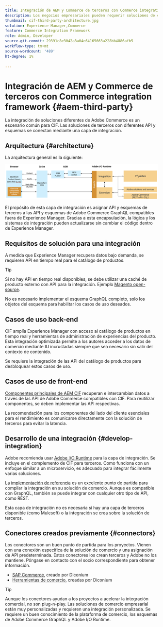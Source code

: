 ```yaml
---
title: Integración de AEM y Commerce de terceros con Commerce integration framework
description: Los negocios empresariales pueden requerir soluciones de comercio de terceros adicionales para impulsar su tienda. Commerce integration framework (CIF) se puede utilizar en estos casos de integración para conectar una solución de comercio de terceros a Adobe Experience Manager mediante I/O Runtime.
thumbnail: cif-third-party-architecture.jpg
solution: Experience Manager,Commerce
feature: Commerce Integration Framework
role: Admin, Developer
source-git-commit: 29391c8e3042a8a04c64165663a228bb4886afb5
workflow-type: tm+mt
source-wordcount: '489'
ht-degree: 1%

---
```


# Integración de AEM y Commerce de terceros con Commerce integration framework {#aem-third-party}

La integración de soluciones diferentes de Adobe Commerce es un escenario común para CIF. Las soluciones de terceros con diferentes API y esquemas se conectan mediante una capa de integración.

## Arquitectura {#architecture}

La arquitectura general es la siguiente:

![Descripción general de la arquitectura de terceros/AEM que no es Magento](../assets//AEM_nonMagento_Architecture.png)

El propósito de esta capa de integración es asignar API y esquemas de terceros a las API y esquemas de Adobe Commerce GraphQL compatibles fuera de Experience Manager. Gracias a esta encapsulación, la lógica y los sistemas de integración pueden actualizarse sin cambiar el código dentro de Experience Manager.

## Requisitos de solución para una integración

A medida que Experience Manager recupera datos bajo demanda, se requieren API en tiempo real para el catálogo de productos.

>[!TIP]
>
>Si no hay API en tiempo real disponibles, se debe utilizar una caché de producto externo con API para la integración. Ejemplo [Magento open-source](https://business.adobe.com/es/products/magento/open-source.html).

No es necesario implementar el esquema GraphQL completo, solo los objetos del esquema para habilitar los casos de uso deseados.

## Casos de uso back-end

CIF amplía Experience Manager con acceso al catálogo de productos en tiempo real y herramientas de administración de experiencias del producto. Esta integración optimizada permite a los autores acceder a los datos de comercio mediante IU incrustadas siempre que sea necesario sin salir del contexto de contenido.

Se requiere la integración de las API del catálogo de productos para desbloquear estos casos de uso.

## Casos de uso de front-end

[Componentes principales de AEM CIF](https://github.com/adobe/aem-core-cif-components) recuperan e intercambian datos a través de las API de Adobe Commerce compatibles con CIF. Para reutilizar componentes, se deben implementar las API respectivas.

La recomendación para los componentes del lado del cliente esenciales para el rendimiento es comunicarse directamente con la solución de terceros para evitar la latencia.

## Desarrollo de una integración {#develop-integration}

Adobe recomienda usar [Adobe I/O Runtime](https://developer.adobe.com/apis/experienceplatform/runtime.html) para la capa de integración. Se incluye en el complemento de CIF para terceros. Como funciona con un enfoque similar a un microservicio, es adecuado para integrar fácilmente varias soluciones.

La [implementación de referencia](https://github.com/adobe/commerce-cif-graphql-integration-reference) es un excelente punto de partida para compilar la integración en su solución de comercio. Aunque es compatible con GraphQL, también se puede integrar con cualquier otro tipo de API, como REST.

Esta capa de integración no es necesaria si hay una capa de terceros disponible (como Mulesoft) o la integración se crea sobre la solución de terceros.

## Conectores creados previamente {#connectors}

Los conectores son un buen punto de partida para los proyectos. Vienen con una conexión específica de la solución de comercio y una asignación de API predeterminada. Estos conectores los crean terceros y Adobe no los mantiene. Póngase en contacto con el socio correspondiente para obtener información.

* [SAP Commerce](https://github.com/diconium/commerce-cif-graphql-integration-hybris), creado por Diconium
* [Herramientas de comercio](https://github.com/diconium/commerce-cif-graphql-integration-commercetool), creadas por Diconium

>[!TIP]
>
>Aunque los conectores ayudan a los proyectos a acelerar la integración comercial, no son plug-n-play. Las soluciones de comercio empresarial están muy personalizadas y requieren una integración personalizada. Se requiere un buen conocimiento de la plataforma de comercio, los esquemas de Adobe Commerce GraphQL y Adobe I/O Runtime.
